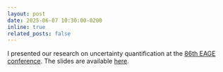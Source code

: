 ```yaml
---
layout: post
date: 2025-06-07 10:30:00-0200
inline: true
related_posts: false
---
```


I presented our research on uncertainty quantification at the [86th EAGE conference](https://eageannual.org/). The slides are available [here](assets/pdf/2025_EAGE_MARCHNER.pdf).